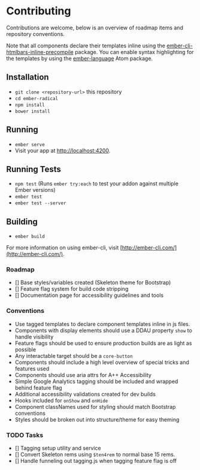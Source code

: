 # Contributing

Contributions are welcome, below is an overview of roadmap items and repository conventions.

Note that all components declare their templates inline using the [ember-cli-htmlbars-inline-precompile](https://github.com/ember-cli/ember-cli-htmlbars-inline-precompile) package. You can enable syntax highlighting for the templates by using the [ember-language](https://atom.io/packages/language-ember) Atom package.

## Installation

* `git clone <repository-url>` this repository
* `cd ember-radical`
* `npm install`
* `bower install`

## Running

* `ember serve`
* Visit your app at [http://localhost:4200](http://localhost:4200).

## Running Tests

* `npm test` (Runs `ember try:each` to test your addon against multiple Ember versions)
* `ember test`
* `ember test --server`

## Building

* `ember build`

For more information on using ember-cli, visit [http://ember-cli.com/](http://ember-cli.com/).

### Roadmap

- [] Base styles/variables created (Skeleton theme for Bootstrap)
- [] Feature flag system for build code stripping
- [] Documentation page for accessibility guidelines and tools

### Conventions

- Use tagged templates to declare component templates inline in js files.
- Components with display elements should use a DDAU property `show` to handle visibility
- Feature flags should be used to ensure production builds are as light as possible
- Any interactable target should be a `core-button`
- Components should include a high level overview of special tricks and features used
- Components should use aria attrs for A++ Accessibility
- Simple Google Analytics tagging should be included and wrapped behind feature flag
- Additional accessibility validations created for dev builds
- Hooks included for `onShow` and `onHide`
- Component classNames used for styling should match Bootstrap conventions
- Styles should be broken out into structure/theme for easy theming

### TODO Tasks

- [] Tagging setup utility and service
- [] Convert Skeleton rems using `$ten4rem` to normal base 15 rems.
- [] Handle funneling out tagging.js when tagging feature flag is off
